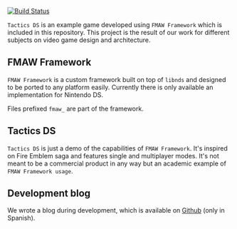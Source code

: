 [![Build Status](https://magnum-ci.com/status/ec748ea24dd8096d90e6b94241cf6151.png)](https://magnum-ci.com/public/4c98e728354f98f9761b/builds)



`Tactics DS` is an example game developed using `FMAW Framework` which is included in this repository. This project is the result of our work for different subjects on video game design and architecture.

## FMAW Framework

`FMAW Framework` is a custom framework built on top of `libnds` and designed to be ported to any platform easily. Currently there is only available an implementation for Nintendo DS.

Files prefixed `fmaw_` are part of the framework.

## Tactics DS

`Tactics DS` is just a demo of the capabilities of `FMAW Framework`. It's inspired on Fire Emblem saga and features single and multiplayer modes. It's not meant to be a commercial product in any way but an academic example of `FMAW Framework usage`.

## Development blog

We wrote a blog during development, which is available on [Github](http://sumolari.github.io/TacticsDS) (only in Spanish).